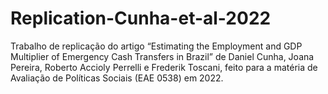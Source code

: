 # Replication-Cunha-et-al-2022
Trabalho de replicação do artigo “Estimating the Employment and GDP Multiplier of Emergency Cash Transfers in Brazil” de Daniel Cunha, Joana Pereira, Roberto Accioly Perrelli e Frederik Toscani, feito para a matéria de Avaliação de Políticas Sociais (EAE 0538) em 2022.
